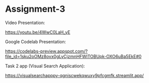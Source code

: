 # Assignment-3

Video Presentation: 

https://youtu.be/4WwC0LaH_yE

Google Codelab Presentation:

https://codelabs-preview.appspot.com/?file_id=1sku2oOMz8ovx0gLyCjzmnHFWITOBUpk-OXO6uBa5EkE#0

Task 2 app (Visual Search Application): 

https://visualsearchapppy-qgniscwekqwuxy9pfcgmfk.streamlit.app/
